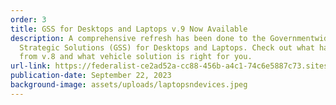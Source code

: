 ```yaml
---
order: 3
title: GSS for Desktops and Laptops v.9 Now Available
description: A comprehensive refresh has been done to the Governmentwide
  Strategic Solutions (GSS) for Desktops and Laptops. Check out what has changed
  from v.8 and what vehicle solution is right for you.
url-link: https://federalist-ce2ad52a-cc88-456b-a4c1-74c6e5887c73.sites.pages.cloud.gov/preview/gsa/itvmo/main-itvmo-redesign-up-to-date/it-vehicles/#end-user-buying-overview
publication-date: September 22, 2023
background-image: assets/uploads/laptopsndevices.jpeg
---
```

